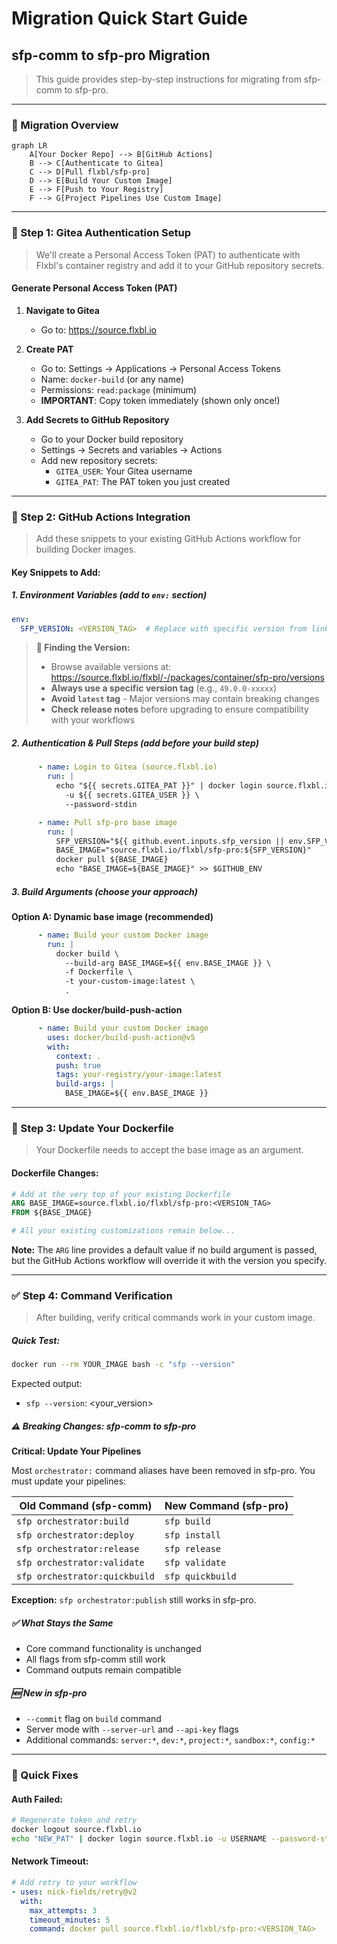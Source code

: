 # Migration Quick Start Guide
## sfp-comm to sfp-pro Migration

> This guide provides step-by-step instructions for migrating from sfp-comm to sfp-pro.

---

### 🎯 Migration Overview

```mermaid
graph LR
    A[Your Docker Repo] --> B[GitHub Actions]
    B --> C[Authenticate to Gitea]
    C --> D[Pull flxbl/sfp-pro]
    D --> E[Build Your Custom Image]
    E --> F[Push to Your Registry]
    F --> G[Project Pipelines Use Custom Image]
```

---

### 🔐 Step 1: Gitea Authentication Setup

> We'll create a Personal Access Token (PAT) to authenticate with Flxbl's container registry and add it to your GitHub repository secrets.

#### Generate Personal Access Token (PAT)

1. **Navigate to Gitea**
   - Go to: https://source.flxbl.io

2. **Create PAT**
   - Go to: Settings → Applications → Personal Access Tokens
   - Name: `docker-build` (or any name)
   - Permissions: `read:package` (minimum)
   - **IMPORTANT**: Copy token immediately (shown only once!)

3. **Add Secrets to GitHub Repository**
   - Go to your Docker build repository
   - Settings → Secrets and variables → Actions
   - Add new repository secrets:
     - `GITEA_USER`: Your Gitea username
     - `GITEA_PAT`: The PAT token you just created

---

### 🐳 Step 2: GitHub Actions Integration

> Add these snippets to your existing GitHub Actions workflow for building Docker images.

#### Key Snippets to Add:

##### 1. Environment Variables (add to `env:` section)
```yaml
env:
  SFP_VERSION: <VERSION_TAG>  # Replace with specific version from link below
```

> **📌 Finding the Version:**
> - Browse available versions at: https://source.flxbl.io/flxbl/-/packages/container/sfp-pro/versions
> - **Always use a specific version tag** (e.g., `49.0.0-xxxxx`)
> - **Avoid `latest` tag** - Major versions may contain breaking changes
> - **Check release notes** before upgrading to ensure compatibility with your workflows

##### 2. Authentication & Pull Steps (add before your build step)
```yaml
      - name: Login to Gitea (source.flxbl.io)
        run: |
          echo "${{ secrets.GITEA_PAT }}" | docker login source.flxbl.io \
            -u ${{ secrets.GITEA_USER }} \
            --password-stdin

      - name: Pull sfp-pro base image
        run: |
          SFP_VERSION="${{ github.event.inputs.sfp_version || env.SFP_VERSION }}"
          BASE_IMAGE="source.flxbl.io/flxbl/sfp-pro:${SFP_VERSION}"
          docker pull ${BASE_IMAGE}
          echo "BASE_IMAGE=${BASE_IMAGE}" >> $GITHUB_ENV
```

##### 3. Build Arguments (choose your approach)

**Option A: Dynamic base image (recommended)**
```yaml
      - name: Build your custom Docker image
        run: |
          docker build \
            --build-arg BASE_IMAGE=${{ env.BASE_IMAGE }} \
            -f Dockerfile \
            -t your-custom-image:latest \
            .
```

**Option B: Use docker/build-push-action**
```yaml
      - name: Build your custom Docker image
        uses: docker/build-push-action@v5
        with:
          context: .
          push: true
          tags: your-registry/your-image:latest
          build-args: |
            BASE_IMAGE=${{ env.BASE_IMAGE }}
```

---

### 📝 Step 3: Update Your Dockerfile

> Your Dockerfile needs to accept the base image as an argument.

#### Dockerfile Changes:

```dockerfile
# Add at the very top of your existing Dockerfile
ARG BASE_IMAGE=source.flxbl.io/flxbl/sfp-pro:<VERSION_TAG>
FROM ${BASE_IMAGE}

# All your existing customizations remain below...
```

**Note:** The `ARG` line provides a default value if no build argument is passed, but the GitHub Actions workflow will override it with the version you specify.

---

### ✅ Step 4: Command Verification

> After building, verify critical commands work in your custom image.

##### Quick Test:
```bash
docker run --rm YOUR_IMAGE bash -c "sfp --version"
```

Expected output:
- `sfp --version`: <your_version>

##### ⚠️ Breaking Changes: sfp-comm to sfp-pro

**Critical: Update Your Pipelines**

Most `orchestrator:` command aliases have been removed in sfp-pro. You must update your pipelines:

| Old Command (sfp-comm) | New Command (sfp-pro) |
|------------------------|----------------------|
| `sfp orchestrator:build` | `sfp build` |
| `sfp orchestrator:deploy` | `sfp install` |
| `sfp orchestrator:release` | `sfp release` |
| `sfp orchestrator:validate` | `sfp validate` |
| `sfp orchestrator:quickbuild` | `sfp quickbuild` |

**Exception:** `sfp orchestrator:publish` still works in sfp-pro.

##### ✅ What Stays the Same

- Core command functionality is unchanged
- All flags from sfp-comm still work
- Command outputs remain compatible

##### 🆕 New in sfp-pro

- `--commit` flag on `build` command
- Server mode with `--server-url` and `--api-key` flags
- Additional commands: `server:*`, `dev:*`, `project:*`, `sandbox:*`, `config:*`

---

### 🚨 Quick Fixes

#### **Auth Failed:**
```bash
# Regenerate token and retry
docker logout source.flxbl.io
echo "NEW_PAT" | docker login source.flxbl.io -u USERNAME --password-stdin
```

#### **Network Timeout:**
```yaml
# Add retry to your workflow
- uses: nick-fields/retry@v2
  with:
    max_attempts: 3
    timeout_minutes: 5
    command: docker pull source.flxbl.io/flxbl/sfp-pro:<VERSION_TAG>
```